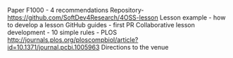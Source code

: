 
Paper F1000 - 4 recommendations
Repository- https://github.com/SoftDev4Research/4OSS-lesson
Lesson example - how to develop a lesson
GitHub guides - first PR
Collaborative lesson development - 10 simple rules - PLOS
http://journals.plos.org/ploscompbiol/article?id=10.1371/journal.pcbi.1005963
Directions to the venue

